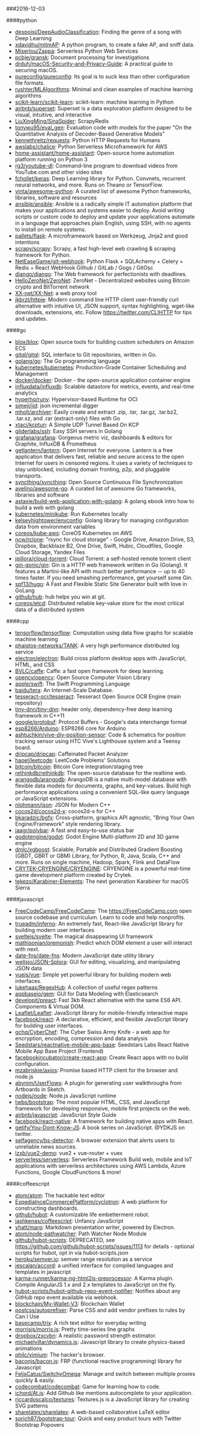 ###2016-12-03

####python
* [despoisj/DeepAudioClassification](https://github.com/despoisj/DeepAudioClassification): Finding the genre of a song with Deep Learning
* [xdavidhu/mitmAP](https://github.com/xdavidhu/mitmAP): A python program, to create a fake AP, and sniff data.
* [Miserlou/Zappa](https://github.com/Miserlou/Zappa): Serverless Python Web Services
* [pcbje/gransk](https://github.com/pcbje/gransk): Document processing for investigations
* [drduh/macOS-Security-and-Privacy-Guide](https://github.com/drduh/macOS-Security-and-Privacy-Guide): A practical guide to securing macOS.
* [pureconfig/pureconfig](https://github.com/pureconfig/pureconfig): Its goal is to suck less than other configuration file formats.
* [rushter/MLAlgorithms](https://github.com/rushter/MLAlgorithms): Minimal and clean examples of machine learning algorithms
* [scikit-learn/scikit-learn](https://github.com/scikit-learn/scikit-learn): scikit-learn: machine learning in Python
* [airbnb/superset](https://github.com/airbnb/superset): Superset is a data exploration platform designed to be visual, intuitive, and interactive
* [LiuXingMing/SinaSpider](https://github.com/LiuXingMing/SinaSpider): ScrapyRedis
* [tonywu95/eval_gen](https://github.com/tonywu95/eval_gen): Evaluation code with models for the paper "On the Quantitative Analysis of Decoder-Based Generative Models"
* [kennethreitz/requests](https://github.com/kennethreitz/requests): Python HTTP Requests for Humans
* [awslabs/chalice](https://github.com/awslabs/chalice): Python Serverless Microframework for AWS
* [home-assistant/home-assistant](https://github.com/home-assistant/home-assistant):  Open-source home automation platform running on Python 3
* [rg3/youtube-dl](https://github.com/rg3/youtube-dl): Command-line program to download videos from YouTube.com and other video sites
* [fchollet/keras](https://github.com/fchollet/keras): Deep Learning library for Python. Convnets, recurrent neural networks, and more. Runs on Theano or TensorFlow.
* [vinta/awesome-python](https://github.com/vinta/awesome-python): A curated list of awesome Python frameworks, libraries, software and resources
* [ansible/ansible](https://github.com/ansible/ansible): Ansible is a radically simple IT automation platform that makes your applications and systems easier to deploy. Avoid writing scripts or custom code to deploy and update your applications automate in a language that approaches plain English, using SSH, with no agents to install on remote systems.
* [pallets/flask](https://github.com/pallets/flask): A microframework based on Werkzeug, Jinja2 and good intentions
* [scrapy/scrapy](https://github.com/scrapy/scrapy): Scrapy, a fast high-level web crawling & scraping framework for Python.
* [NetEaseGame/git-webhook](https://github.com/NetEaseGame/git-webhook):  Python Flask + SQLAchemy + Celery + Redis + React  WebHook  Github / GitLab / Gogs / GitOsc
* [django/django](https://github.com/django/django): The Web framework for perfectionists with deadlines.
* [HelloZeroNet/ZeroNet](https://github.com/HelloZeroNet/ZeroNet): ZeroNet - Decentralized websites using Bitcoin crypto and BitTorrent network
* [XX-net/XX-Net](https://github.com/XX-net/XX-Net): a web proxy tool
* [jkbrzt/httpie](https://github.com/jkbrzt/httpie): Modern command line HTTP client  user-friendly curl alternative with intuitive UI, JSON support, syntax highlighting, wget-like downloads, extensions, etc. Follow https://twitter.com/CLIHTTP for tips and updates.

####go
* [blox/blox](https://github.com/blox/blox): Open source tools for building custom schedulers on Amazon ECS
* [gitql/gitql](https://github.com/gitql/gitql): SQL interface to Git repositories, written in Go.
* [golang/go](https://github.com/golang/go): The Go programming language
* [kubernetes/kubernetes](https://github.com/kubernetes/kubernetes): Production-Grade Container Scheduling and Management
* [docker/docker](https://github.com/docker/docker): Docker - the open-source application container engine
* [influxdata/influxdb](https://github.com/influxdata/influxdb): Scalable datastore for metrics, events, and real-time analytics
* [hyperhq/runv](https://github.com/hyperhq/runv): Hypervisor-based Runtime for OCI
* [simeji/jid](https://github.com/simeji/jid): json incremental digger
* [mholt/archiver](https://github.com/mholt/archiver): Easily create and extract .zip, .tar, .tar.gz, .tar.bz2, .tar.xz, and .rar (extract-only) files with Go
* [xtaci/kcptun](https://github.com/xtaci/kcptun): A Simple UDP Tunnel Based On KCP
* [gliderlabs/ssh](https://github.com/gliderlabs/ssh): Easy SSH servers in Golang
* [grafana/grafana](https://github.com/grafana/grafana): Gorgeous metric viz, dashboards & editors for Graphite, InfluxDB & Prometheus
* [getlantern/lantern](https://github.com/getlantern/lantern):  Open Internet for everyone. Lantern is a free application that delivers fast, reliable and secure access to the open Internet for users in censored regions. It uses a variety of techniques to stay unblocked, including domain fronting, p2p, and pluggable transports.
* [syncthing/syncthing](https://github.com/syncthing/syncthing): Open Source Continuous File Synchronization
* [avelino/awesome-go](https://github.com/avelino/awesome-go): A curated list of awesome Go frameworks, libraries and software
* [astaxie/build-web-application-with-golang](https://github.com/astaxie/build-web-application-with-golang): A golang ebook intro how to build a web with golang
* [kubernetes/minikube](https://github.com/kubernetes/minikube): Run Kubernetes locally
* [kelseyhightower/envconfig](https://github.com/kelseyhightower/envconfig): Golang library for managing configuration data from environment variables
* [coreos/kube-aws](https://github.com/coreos/kube-aws): CoreOS Kubernetes on AWS
* [ncw/rclone](https://github.com/ncw/rclone): "rsync for cloud storage" - Google Drive, Amazon Drive, S3, Dropbox, Backblaze B2, One Drive, Swift, Hubic, Cloudfiles, Google Cloud Storage, Yandex Files
* [jpillora/cloud-torrent](https://github.com/jpillora/cloud-torrent): Cloud Torrent: a self-hosted remote torrent client
* [gin-gonic/gin](https://github.com/gin-gonic/gin): Gin is a HTTP web framework written in Go (Golang). It features a Martini-like API with much better performance -- up to 40 times faster. If you need smashing performance, get yourself some Gin.
* [spf13/hugo](https://github.com/spf13/hugo): A Fast and Flexible Static Site Generator built with love in GoLang
* [github/hub](https://github.com/github/hub): hub helps you win at git.
* [coreos/etcd](https://github.com/coreos/etcd): Distributed reliable key-value store for the most critical data of a distributed system

####cpp
* [tensorflow/tensorflow](https://github.com/tensorflow/tensorflow): Computation using data flow graphs for scalable machine learning
* [phaistos-networks/TANK](https://github.com/phaistos-networks/TANK): A very high performance distributed log service
* [electron/electron](https://github.com/electron/electron): Build cross platform desktop apps with JavaScript, HTML, and CSS
* [BVLC/caffe](https://github.com/BVLC/caffe): Caffe: a fast open framework for deep learning.
* [opencv/opencv](https://github.com/opencv/opencv): Open Source Computer Vision Library
* [apple/swift](https://github.com/apple/swift): The Swift Programming Language
* [baidu/tera](https://github.com/baidu/tera): An Internet-Scale Database.
* [tesseract-ocr/tesseract](https://github.com/tesseract-ocr/tesseract): Tesseract Open Source OCR Engine (main repository)
* [tiny-dnn/tiny-dnn](https://github.com/tiny-dnn/tiny-dnn): header only, dependency-free deep learning framework in C++11
* [google/protobuf](https://github.com/google/protobuf): Protocol Buffers - Google's data interchange format
* [esp8266/Arduino](https://github.com/esp8266/Arduino): ESP8266 core for Arduino
* [ashtuchkin/vive-diy-position-sensor](https://github.com/ashtuchkin/vive-diy-position-sensor): Code & schematics for position tracking sensor using HTC Vive's Lighthouse system and a Teensy board.
* [dripcap/dripcap](https://github.com/dripcap/dripcap):  Caffeinated Packet Analyzer
* [haoel/leetcode](https://github.com/haoel/leetcode): LeetCode Problems' Solutions
* [bitcoin/bitcoin](https://github.com/bitcoin/bitcoin): Bitcoin Core integration/staging tree
* [rethinkdb/rethinkdb](https://github.com/rethinkdb/rethinkdb): The open-source database for the realtime web.
* [arangodb/arangodb](https://github.com/arangodb/arangodb): ArangoDB is a native multi-model database with flexible data models for documents, graphs, and key-values. Build high performance applications using a convenient SQL-like query language or JavaScript extensions.
* [nlohmann/json](https://github.com/nlohmann/json): JSON for Modern C++
* [cocos2d/cocos2d-x](https://github.com/cocos2d/cocos2d-x): cocos2d-x for C++
* [bkaradzic/bgfx](https://github.com/bkaradzic/bgfx): Cross-platform, graphics API agnostic, "Bring Your Own Engine/Framework" style rendering library.
* [jaagr/polybar](https://github.com/jaagr/polybar): A fast and easy-to-use status bar
* [godotengine/godot](https://github.com/godotengine/godot): Godot Engine  Multi-platform 2D and 3D game engine
* [dmlc/xgboost](https://github.com/dmlc/xgboost): Scalable, Portable and Distributed Gradient Boosting (GBDT, GBRT or GBM) Library, for Python, R, Java, Scala, C++ and more. Runs on single machine, Hadoop, Spark, Flink and DataFlow
* [CRYTEK-CRYENGINE/CRYENGINE](https://github.com/CRYTEK-CRYENGINE/CRYENGINE): CRYENGINE is a powerful real-time game development platform created by Crytek.
* [tekezo/Karabiner-Elements](https://github.com/tekezo/Karabiner-Elements): The next generation Karabiner for macOS Sierra

####javascript
* [FreeCodeCamp/FreeCodeCamp](https://github.com/FreeCodeCamp/FreeCodeCamp): The https://FreeCodeCamp.com open source codebase and curriculum. Learn to code and help nonprofits.
* [trueadm/inferno](https://github.com/trueadm/inferno): An extremely fast, React-like JavaScript library for building modern user interfaces
* [sveltejs/svelte](https://github.com/sveltejs/svelte): The magical disappearing UI framework
* [mathisonian/premonish](https://github.com/mathisonian/premonish): Predict which DOM element a user will interact with next.
* [date-fns/date-fns](https://github.com/date-fns/date-fns):  Modern JavaScript date utility library 
* [wellsjo/JSON-Splora](https://github.com/wellsjo/JSON-Splora): GUI for editing, visualizing, and manipulating JSON data
* [vuejs/vue](https://github.com/vuejs/vue): Simple yet powerful library for building modern web interfaces.
* [lukehaas/RegexHub](https://github.com/lukehaas/RegexHub): A collection of useful regex patterns
* [appbaseio/gem](https://github.com/appbaseio/gem):  GUI for Data Modeling with Elasticsearch
* [developit/preact](https://github.com/developit/preact):  Fast 3kb React alternative with the same ES6 API. Components & Virtual DOM.
* [Leaflet/Leaflet](https://github.com/Leaflet/Leaflet):  JavaScript library for mobile-friendly interactive maps
* [facebook/react](https://github.com/facebook/react): A declarative, efficient, and flexible JavaScript library for building user interfaces.
* [gchq/CyberChef](https://github.com/gchq/CyberChef): The Cyber Swiss Army Knife - a web app for encryption, encoding, compression and data analysis
* [Seedstars/reactnative-mobile-app-base](https://github.com/Seedstars/reactnative-mobile-app-base): Seedstars Labs React Native Mobile App Base Project (Frontend)
* [facebookincubator/create-react-app](https://github.com/facebookincubator/create-react-app): Create React apps with no build configuration.
* [mzabriskie/axios](https://github.com/mzabriskie/axios): Promise based HTTP client for the browser and node.js
* [abynim/UserFlows](https://github.com/abynim/UserFlows): A plugin for generating user walkthroughs from Artboards in Sketch.
* [nodejs/node](https://github.com/nodejs/node): Node.js JavaScript runtime 
* [twbs/bootstrap](https://github.com/twbs/bootstrap): The most popular HTML, CSS, and JavaScript framework for developing responsive, mobile first projects on the web.
* [airbnb/javascript](https://github.com/airbnb/javascript): JavaScript Style Guide
* [facebook/react-native](https://github.com/facebook/react-native): A framework for building native apps with React.
* [getify/You-Dont-Know-JS](https://github.com/getify/You-Dont-Know-JS): A book series on JavaScript. @YDKJS on twitter.
* [selfagency/bs-detector](https://github.com/selfagency/bs-detector): A browser extension that alerts users to unreliable news sources.
* [lzxb/vue2-demo](https://github.com/lzxb/vue2-demo): vue2 + vue-router + vuex 
* [serverless/serverless](https://github.com/serverless/serverless): Serverless Framework  Build web, mobile and IoT applications with serverless architectures using AWS Lambda, Azure Functions, Google CloudFunctions & more! 

####coffeescript
* [atom/atom](https://github.com/atom/atom): The hackable text editor
* [ExpediaInceCommercePlatform/cyclotron](https://github.com/ExpediaInceCommercePlatform/cyclotron): A web platform for constructing dashboards.
* [github/hubot](https://github.com/github/hubot): A customizable life embetterment robot.
* [jashkenas/coffeescript](https://github.com/jashkenas/coffeescript): Unfancy JavaScript
* [yhatt/marp](https://github.com/yhatt/marp): Markdown presentation writer, powered by Electron.
* [atom/node-pathwatcher](https://github.com/atom/node-pathwatcher): Path Watcher Node Module
* [github/hubot-scripts](https://github.com/github/hubot-scripts): DEPRECATED, see https://github.com/github/hubot-scripts/issues/1113 for details - optional scripts for hubot, opt in via hubot-scripts.json
* [heroku/semver.io](https://github.com/heroku/semver.io): semver range resolution as a service
* [jescalan/accord](https://github.com/jescalan/accord): a unified interface for compiled languages and templates in javascript
* [karma-runner/karma-ng-html2js-preprocessor](https://github.com/karma-runner/karma-ng-html2js-preprocessor): A Karma plugin. Compile AngularJS 1.x and 2.x templates to JavaScript on the fly.
* [hubot-scripts/hubot-github-repo-event-notifier](https://github.com/hubot-scripts/hubot-github-repo-event-notifier): Notifies about any GitHub repo event available via webhook.
* [blockchain/My-Wallet-V3](https://github.com/blockchain/My-Wallet-V3): Blockchain Wallet
* [postcss/autoprefixer](https://github.com/postcss/autoprefixer): Parse CSS and add vendor prefixes to rules by Can I Use
* [basecamp/trix](https://github.com/basecamp/trix): A rich text editor for everyday writing
* [morrisjs/morris.js](https://github.com/morrisjs/morris.js): Pretty time-series line graphs
* [dropbox/zxcvbn](https://github.com/dropbox/zxcvbn): A realistic password strength estimator.
* [michaelvillar/dynamics.js](https://github.com/michaelvillar/dynamics.js): Javascript library to create physics-based animations
* [philc/vimium](https://github.com/philc/vimium): The hacker's browser.
* [baconjs/bacon.js](https://github.com/baconjs/bacon.js): FRP (functional reactive programming) library for Javascript
* [FelisCatus/SwitchyOmega](https://github.com/FelisCatus/SwitchyOmega): Manage and switch between multiple proxies quickly & easily.
* [codecombat/codecombat](https://github.com/codecombat/codecombat): Game for learning how to code.
* [ichord/At.js](https://github.com/ichord/At.js): Add Github like mentions autocomplete to your application.
* [riccardoscalco/textures](https://github.com/riccardoscalco/textures): Textures.js is a JavaScript library for creating SVG patterns
* [sharelatex/sharelatex](https://github.com/sharelatex/sharelatex): A web-based collaborative LaTeX editor
* [sorich87/bootstrap-tour](https://github.com/sorich87/bootstrap-tour): Quick and easy product tours with Twitter Bootstrap Popovers
